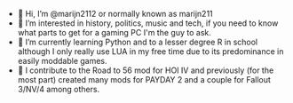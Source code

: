 - 👋 Hi, I’m @marijn2112 or normally known as marijn211
- 👀 I’m interested in history, politics, music and tech, if you need to know what parts to get for a gaming PC I'm the guy to ask.
- 🌱 I’m currently learning Python and to a lesser degree R in school although I only really use LUA in my free time due to its predominance in easily moddable games.
- 🔨 I contribute to the Road to 56 mod for HOI IV and previously (for the most part) created many mods for PAYDAY 2 and a couple for Fallout 3/NV/4 among others.
<!---
marijn2112/marijn2112 is a ✨ special ✨ repository because its `README.md` (this file) appears on your GitHub profile.
You can click the Preview link to take a look at your changes.
--->
